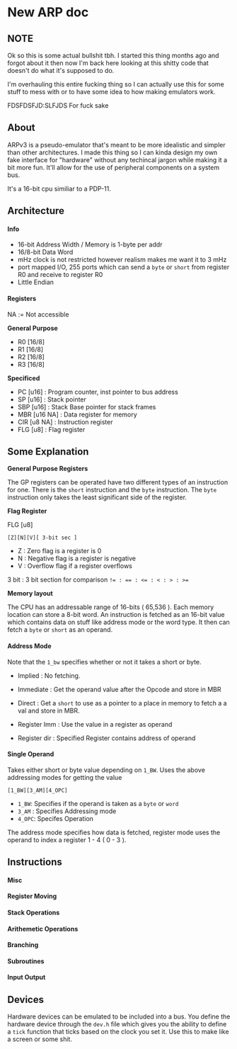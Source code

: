 New ARP doc
===========

NOTE
-----------
Ok so this is some actual bullshit tbh.
I started this thing months ago and forgot about it then now I'm back here looking
at this shitty code that doesn't do what it's supposed to do.

I'm overhauling this entire fucking thing so I can actually use this for some stuff to mess with
or to have some idea to how making emulators work.

FDSFDSFJD:SLFJDS For fuck sake

About
------------
ARPv3 is a pseudo-emulator that's meant to be more idealistic and simpler than other architectures. I made this thing so I can kinda design my own
fake interface for "hardware" without any techincal jargon  while making it a bit more fun. It'll allow for the use of peripheral components on a
system bus.

It's a 16-bit cpu similiar to a PDP-11.

Architecture
------------

#### Info ####
* 16-bit Address Width / Memory is 1-byte per addr
* 16/8-bit Data Word
* mHz clock is not restricted however realism makes me want it to 3 mHz
* port mapped I/O, 255 ports which can send a `byte` or `short` from register R0 and receive to register R0
* Little Endian

#### Registers ####

NA := Not accessible

**General Purpose**
* R0 [16/8]
* R1 [16/8]
* R2 [16/8]
* R3 [16/8]

**Specificed**
* PC  [u16]          : Program counter, inst pointer to bus address
* SP  [u16]          : Stack pointer
* SBP [u16]          : Stack Base pointer for stack frames
* MBR [u16 NA]       : Data register for memory
* CIR [u8 NA]        : Instruction register
* FLG [u8]           : Flag register

Some Explanation
-------------------

**General Purpose Registers**

The GP registers can be operated have two different types of an instruction for one. There is the `short` instruction
and the `byte` instruction. The `byte` instruction only takes the least significant side of the register.

**Flag Register**

FLG [u8]

`[Z][N][V][ 3-bit sec ]`

* Z : Zero flag is a register is 0
* N : Negative flag is a register is negative
* V : Overflow flag if a register overflows

3 bit : 3 bit section for comparison
`!= : == : <= : < : > : >=`

**Memory layout**

The CPU has an addressable range of 16-bits ( 65,536 ). Each memory location can store a 8-bit word.
An instruction is fetched as an 16-bit value which contains data on stuff like address mode or the word type.
It then can fetch a `byte` or `short` as an operand.

#### Address Mode ####
Note that the `1_bw` specifies whether or not it takes a short or byte.

* Implied   : No fetching.
* Immediate : Get the operand value after the Opcode and store in MBR
* Direct    : Get a `short` to use as a pointer to a place in memory to fetch a a val and store in MBR.

* Register Imm  : Use the value in a register as operand
* Register dir  : Specified Register contains address of operand

#### Single Operand ####
Takes either short or byte value depending on `1_BW`. Uses the above addressing modes for getting the value

`[1_BW][3_AM][4_OPC]`

* `1_BW`: Specifies if the operand is taken as a `byte` or `word`
* `3_AM` : Specifies Addressing mode
* `4_OPC`: Specifes Operation

The address mode specifies how data is fetched, register mode uses the operand to
index a register 1 - 4 ( 0 - 3 ).

Instructions
------------

#### Misc ####


#### Register Moving ####


#### Stack Operations ####

#### Arithemetic Operations ####

#### Branching ####

#### Subroutines ####

#### Input Output ####

Devices
-------------------
Hardware devices can be emulated to be included into a bus. You define the hardware device
through the `dev.h` file which gives you the ability to define a `tick` function that
ticks based on the clock you set it. Use this to make like a screen or some shit.
